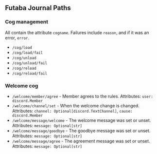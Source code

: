 ## Futaba Journal Paths
### Cog management
All contain the attribute `cogname`. Failures include `reason`, and if it was an error, `error`.
* `/cog/load`
* `/cog/load/fail`
* `/cog/unload`
* `/cog/unload/fail`
* `/cog/reload`
* `/cog/reload/fail`

### Welcome cog
* `/welcome/member/agree` - Member agrees to the rules. Attributes: `user: discord.Member`
* `/welcome/channel/set` - When the welcome change is changed. Attributes: `channel: Optional[discord.TextChannel]`, `cause: discord.Member`
* `/welcome/message/welcome` - The welcome message was set or unset. Attributes: `message: Optional[str]`
* `/welcome/message/goodbye` - The goodbye message was set or unset. Attributes: `message: Optional[str]`
* `/welcome/message/agree` - The agreement message was set or unset. Attributes: `message: Optional[str]`
